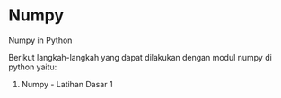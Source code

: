 # Numpy
Numpy in Python

Berikut langkah-langkah yang dapat dilakukan dengan modul numpy di python yaitu:

1. Numpy - Latihan Dasar 1
